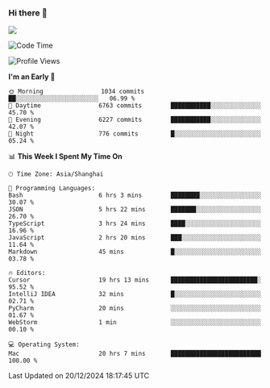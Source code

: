 ### Hi there 👋

<!--
**JJAYCHEN1e/jjaychen1e** is a ✨ _special_ ✨ repository because its `README.md` (this file) appears on your GitHub profile.

Here are some ideas to get you started:

- 🔭 I’m currently working on ...
- 🌱 I’m currently learning ...
- 👯 I’m looking to collaborate on ...
- 🤔 I’m looking for help with ...
- 💬 Ask me about ...
- 📫 How to reach me: ...
- 😄 Pronouns: ...
- ⚡ Fun fact: ...
-->

[![](https://github-readme-stats.vercel.app/api?username=jjaychen1e&show_icons=true)](https://github.com/jjaychen1e/github-readme-stats?count_private=true)

<!--START_SECTION:waka-->
![Code Time](http://img.shields.io/badge/Code%20Time-1%2C675%20hrs%2014%20mins-blue)

![Profile Views](http://img.shields.io/badge/Profile%20Views-1-blue)

**I'm an Early 🐤** 

```text
🌞 Morning                1034 commits        ██░░░░░░░░░░░░░░░░░░░░░░░   06.99 % 
🌆 Daytime                6763 commits        ███████████░░░░░░░░░░░░░░   45.70 % 
🌃 Evening                6227 commits        ███████████░░░░░░░░░░░░░░   42.07 % 
🌙 Night                  776 commits         █░░░░░░░░░░░░░░░░░░░░░░░░   05.24 % 
```


📊 **This Week I Spent My Time On** 

```text
🕑︎ Time Zone: Asia/Shanghai

💬 Programming Languages: 
Bash                     6 hrs 3 mins        ████████░░░░░░░░░░░░░░░░░   30.07 % 
JSON                     5 hrs 22 mins       ███████░░░░░░░░░░░░░░░░░░   26.70 % 
TypeScript               3 hrs 24 mins       ████░░░░░░░░░░░░░░░░░░░░░   16.96 % 
JavaScript               2 hrs 20 mins       ███░░░░░░░░░░░░░░░░░░░░░░   11.64 % 
Markdown                 45 mins             █░░░░░░░░░░░░░░░░░░░░░░░░   03.78 % 

🔥 Editors: 
Cursor                   19 hrs 13 mins      ████████████████████████░   95.52 % 
IntelliJ IDEA            32 mins             █░░░░░░░░░░░░░░░░░░░░░░░░   02.71 % 
PyCharm                  20 mins             ░░░░░░░░░░░░░░░░░░░░░░░░░   01.67 % 
WebStorm                 1 min               ░░░░░░░░░░░░░░░░░░░░░░░░░   00.10 % 

💻 Operating System: 
Mac                      20 hrs 7 mins       █████████████████████████   100.00 % 
```


 Last Updated on 20/12/2024 18:17:45 UTC
<!--END_SECTION:waka-->
